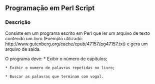 ## Programação em Perl Script

### Descrição

Consiste em um programa escrito em Perl que ler um arquivo de texto contendo um livro (Exemplo utilizado: http://www.gutenberg.org/cache/epub/47157/pg47157.txt) e gera um arquivo de saida.

O programa deve:
	* Exibir o número de capítulos;

	* Exibir o numero de palavras repetidas no livro;
	
	* Buscar as palavras que terminam com vogal.


